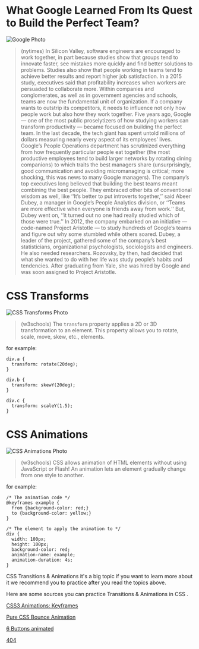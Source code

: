 # What Google Learned From Its Quest to Build the Perfect Team?

![Google Photo](https://static.dw.com/image/45265672_303.jpg)

> (nytimes) In Silicon Valley, software engineers are encouraged to work together, in part because studies show that groups tend to innovate faster, see mistakes more quickly and find better solutions to problems. Studies also show that people working in teams tend to achieve better results and report higher job satisfaction. In a 2015 study, executives said that profitability increases when workers are persuaded to collaborate more. Within companies and conglomerates, as well as in government agencies and schools, teams are now the fundamental unit of organization. If a company wants to outstrip its competitors, it needs to influence not only how people work but also how they work together.
Five years ago, Google — one of the most public proselytizers of how studying workers can transform productivity — became focused on building the perfect team. In the last decade, the tech giant has spent untold millions of dollars measuring nearly every aspect of its employees’ lives. Google’s People Operations department has scrutinized everything from how frequently particular people eat together (the most productive employees tend to build larger networks by rotating dining companions) to which traits the best managers share (unsurprisingly, good communication and avoiding micromanaging is critical; more shocking, this was news to many Google managers).
The company’s top executives long believed that building the best teams meant combining the best people. They embraced other bits of conventional wisdom as well, like ‘‘It’s better to put introverts together,’’ said Abeer Dubey, a manager in Google’s People Analytics division, or ‘‘Teams are more effective when everyone is friends away from work.’’ But, Dubey went on, ‘‘it turned out no one had really studied which of those were true.’’ In 2012, the company embarked on an initiative — code-named Project Aristotle — to study hundreds of Google’s teams and figure out why some stumbled while others soared. Dubey, a leader of the project, gathered some of the company’s best statisticians, organizational psychologists, sociologists and engineers. He also needed researchers. Rozovsky, by then, had decided that what she wanted to do with her life was study people’s habits and tendencies. After graduating from Yale, she was hired by Google and was soon assigned to Project Aristotle.

# CSS Transforms

![CSS Transforms Photo](https://d1jnx9ba8s6j9r.cloudfront.net/blog/wp-content/uploads/2019/09/Transform-CSS.jpg)

> (w3schools) The `transform` property applies a 2D or 3D transformation to an element. This property allows you to rotate, scale, move, skew, etc., elements.

for example:

```
div.a {
  transform: rotate(20deg);
}

div.b {
  transform: skewY(20deg);
}

div.c {
  transform: scaleY(1.5);
}
```

# CSS Animations

![CSS Animations Photo](https://miro.medium.com/max/900/1*_6MfwckxNfQTca9SiG8MdQ.png)

> (w3schools) CSS allows animation of HTML elements without using JavaScript or Flash! An animation lets an element gradually change from one style to another.

for example:

```
/* The animation code */
@keyframes example {
  from {background-color: red;}
  to {background-color: yellow;}
}

/* The element to apply the animation to */
div {
  width: 100px;
  height: 100px;
  background-color: red;
  animation-name: example;
  animation-duration: 4s;
}
```

CSS Transitions & Animations it's a big topic if you want to learn more about it we recommend you to practice after you read the topics above.

Here are some sources you can practice Transitions & Animations in CSS .

[CSS3 Animations: Keyframes](https://www.youtube.com/watch?v=k8yJCeuP6I8)

[Pure CSS Bounce Animation](https://codepen.io/dp_lewis/pen/gCfBv)

[6 Buttons animated](https://codepen.io/retyui/pen/ByoaXV)

[404](https://codepen.io/kieranfivestars/pen/MYdQxX)
